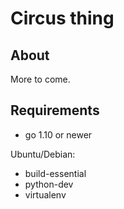 # Circus thing

## About

More to come.

## Requirements

* go 1.10 or newer

Ubuntu/Debian:

* build-essential
* python-dev
* virtualenv

